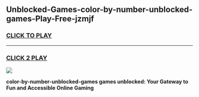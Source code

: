 
## Unblocked-Games-color-by-number-unblocked-games-Play-Free-jzmjf
<h3>
<a href="https://premium76.site?title=color-by-number-unblocked-games&ref=10A">CLICK TO PLAY</a></h3>
<hr>

<h3>
<a href="https://premium76.site?title=color-by-number-unblocked-games&ref=10A">CLICK 2 PLAY</a>
  
</h3>

<a href="https://premium76.site?title=color-by-number-unblocked-games&ref=10A"><img src="https://clearcache.store/games.png"></a>


**color-by-number-unblocked-games games unblocked: Your Gateway to Fun and Accessible Online Gaming**
